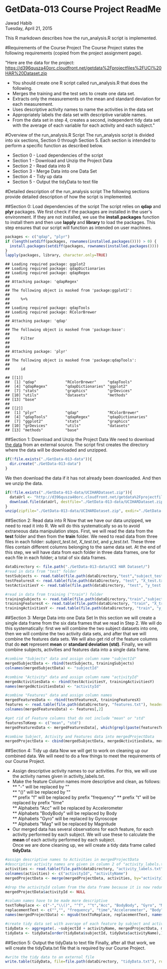 # GetData-013 Course Project ReadMe
Jawad Habib  
Tuesday, April 21, 2015  

This R markdown describes how the run_analysis.R script is implemented.

#Requirements of the Course Project
The Course Project states the following requirements (copied from the project assignment page).

"Here are the data for the project: 
https://d396qusza40orc.cloudfront.net/getdata%2Fprojectfiles%2FUCI%20HAR%20Dataset.zip 

* You should create one R script called run_analysis.R that does the following. 
* Merges the training and the test sets to create one data set.
* Extracts only the measurements on the mean and standard deviation for each measurement. 
* Uses descriptive activity names to name the activities in the data set
* Appropriately labels the data set with descriptive variable names. 
* From the data set in step 4, creates a second, independent tidy data set with the average of each variable for each activity and each subject."

#Overview of the run_analysis.R Script
The run_analysis script is divided into six sections, Section 0 through Section 5. Each section is intended to perform a specific function as described below.  
* Section 0 - Load dependencies of the script  
* Section 1 - Download and Unzip the Project Data  
* Section 2 - Read data into R  
* Section 3 - Merge Data into one Data Set  
* Section 4 - Tidy up data  
* Section 5 - Output the tidyData to text file  

#Detailed description of the run_analysis script
The following sections provide  detailed description of how the script is implemented.

##Section 0: Load dependencies of the script
The script relies on **qdap** and **plyr** packages. We first check if the packages are installed in the user's environment. If they are not installed, we use the **install.packages** function to install them and then use **lapply** and **library** to load the packages. This step ensures that our script will function as intended on user machines.


```r
packages <- c("qdap", "plyr")
if (length(setdiff(packages, rownames(installed.packages()))) > 0) {
  install.packages(setdiff(packages, rownames(installed.packages())))  
}
lapply(packages, library, character.only=TRUE)
```

```
## Loading required package: ggplot2
## Loading required package: qdapDictionaries
## Loading required package: qdapRegex
## 
## Attaching package: 'qdapRegex'
## 
## The following object is masked from 'package:ggplot2':
## 
##     %+%
## 
## Loading required package: qdapTools
## Loading required package: RColorBrewer
## 
## Attaching package: 'qdap'
## 
## The following object is masked from 'package:base':
## 
##     Filter
## 
## 
## Attaching package: 'plyr'
## 
## The following object is masked from 'package:qdapTools':
## 
##     id
```

```
## [[1]]
##  [1] "qdap"             "RColorBrewer"     "qdapTools"       
##  [4] "qdapRegex"        "qdapDictionaries" "ggplot2"         
##  [7] "stats"            "graphics"         "grDevices"       
## [10] "utils"            "datasets"         "methods"         
## [13] "base"            
## 
## [[2]]
##  [1] "plyr"             "qdap"             "RColorBrewer"    
##  [4] "qdapTools"        "qdapRegex"        "qdapDictionaries"
##  [7] "ggplot2"          "stats"            "graphics"        
## [10] "grDevices"        "utils"            "datasets"        
## [13] "methods"          "base"
```

##Section 1: Download and Unzip the Project Data
We need to download [the data](https://d396qusza40orc.cloudfront.net/getdata%2Fprojectfiles%2FUCI%20HAR%20Dataset.zip) from an external source. The script first creates the directory where the data will be downloaded and unzipped.

```r
if(!file.exists("./GetData-013-data")){
  dir.create("./GetData-013-data")
}
```

We then download the data if it has not already been downloaded. And then we unzip the data.

```r
if(!file.exists("./GetData-013-data/UCIHARDataset.zip")){
  dataUrl <- "http://d396qusza40orc.cloudfront.net/getdata%2Fprojectfiles%2FUCI%20HAR%20Dataset.zip"
  download.file(dataUrl, destfile="./GetData-013-data/UCIHARDataset.zip", method="auto")  
}
unzip(zipfile="./GetData-013-data/UCIHARDataset.zip", exdir="./GetData-013-data")
```

##Section 2: Read data into R
Now that we have our data unzipped, we need to read it into R. We will do this systematically so as to avoid extraneous data manipulation steps.
First, we will read the data from the **test** folder and then from the **train** folder. We need to read data from three files in each folder: *subject_test.txt*, *X_test.txt*, and *y_test.txt*. These three files contain different columns belonging to the same data set. At the end of this step, we will have data from each folder in three data frames, one for each file in each folder; a total of six data frames.


```r
dataDirectory <- file.path("./GetData-013-data/UCI HAR Dataset/")
#read in data from "test" folder
testSubjects <- read.table(file.path(dataDirectory,"test","subject_test.txt"), header=FALSE)
testFeaturesX <- read.table(file.path(dataDirectory, "test", "X_test.txt"), header=FALSE)
testActivitiesY <- read.table(file.path(dataDirectory, "test", "y_test.txt"), header=FALSE)

#read in data from training ("train") folder
trainingSubjects <- read.table(file.path(dataDirectory,"train","subject_train.txt"), header=FALSE)
trainingFeaturesX <- read.table(file.path(dataDirectory, "train", "X_train.txt"), header=FALSE)
trainingActivitiesY <- read.table(file.path(dataDirectory, "train", "y_train.txt"), header=FALSE)
```

##Section 3: Merge Data into one Data Set
In this section we will create a single data frame from the six data frames that we read in Step 2. We will do this systematically: first we will combine the two subject datasets into one, then we will combine the two activity data sets, and after that we will combine the features data sets. We will also get rid of the feature columns that do **not** represent **mean** or **standard deviation (std)**. Finally, we will combine subjects, activities and features data into a single data frame.


```r
#combine "Subjects" data and assign column name "subjectId"
mergedSubjectData <- rbind(testSubjects, trainingSubjects)
colnames(mergedSubjectData) <- "subjectId"

#combine "Activity" data and assign column name "activityId"
mergedActivitiesData <- rbind(testActivitiesY, trainingActivitiesY)
names(mergedActivitiesData) <- "activityId"

#combine "Features" data and assign column names
mergedFeaturesData <- rbind(testFeaturesX, trainingFeaturesX)
features <- read.table(file.path(dataDirectory, "features.txt"), header=FALSE)
colnames(mergedFeaturesData) <- features[,2]

#get rid of Feature columns that do not include "mean" or "std"
featuresToKeep <- c("mean", "std")
mergedFeaturesData <- mergedFeaturesData[, which(grepl(paste(featuresToKeep, collapse="|"), colnames(mergedFeaturesData))),]

#combine Subject, Activity and Features data into mergedProjectData
mergedProjectData <- cbind(mergedSubjectData, mergedActivitiesData, mergedFeaturesData)
```

##Section 4: Tidy up data
Now we will get to work on cleaning up our combined data. We will need to do a few things to meet the requirements of our Course Project.  
* Assign descriptive activity names to our activities. For this, we will use the activity names given in activity_labels.txt.  
* Make the feature Column names more descriptive and clean, as follows:  
** "-" will be replaced by ""  
** "()" will be replaced by ""  
** prefix "f" will be replaced by prefix "frequency" 
** prefix "t" will be replaced by prefix "time"  
** Alphabets "Acc" will be replaced by Accelerometer  
** Alphabets "BodyBody" will be replaced by Body  
** Alphabets "Gyro" will be replaced by Gyroscope  
** Alphabets "Mag" will be replaced by Magnitude  
* Our merged data has several observations for each feature, for each activity performed by each subject. We will use these to calculate the __mean__ of each activity performed by each subject.  
Once we are done cleaning up, we will create a tidy data frame called **tidyData**.


```r
#assign descriptive names to Activities in mergedProjectData
#descriptive activity names are given in column 2 of "activity_labels.txt" 
activities <- read.table(file.path(dataDirectory, "activity_labels.txt"), header=FALSE)
colnames(activities) <- c("activityId", "activityName")
mergedProjectData <- merge(mergedProjectData, activities, by="activityId", all.x=TRUE)

#drop the activityId column from the data frame because it is now redundant
mergedProjectData$activityId <- NULL

#column names have to be made more descriptive
textToReplace <- c("-","\\()", "^f", "^t","Acc", "BodyBody", "Gyro", "Mag")
replacementText <- c("","", "frequency", "time","Accelerometer", "Body", "Gyroscope", "Magnitude")
names(mergedProjectData) <- mgsub(textToReplace, replacementText, names(mergedProjectData), fixed=FALSE)

#create tidy data set with average of each feature by subject and activity
tidyData <- aggregate(. ~subjectId + activityName, mergedProjectData, mean)
tidyData <- tidyData[order(tidyData$subjectId, tidyData$activityName),]
```

##Section 5: Output the tidyData to text file
Finally, after all that work, we will create the tidyData.txt file that is required by our Course Project.

```r
#write the tidy data to an external file
write.table(tidyData, file=file.path(dataDirectory, "tidyData.txt"), row.names=FALSE)
```

